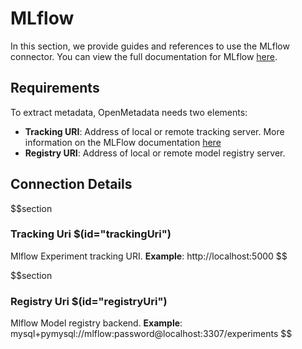 # MLflow
In this section, we provide guides and references to use the MLflow connector. You can view the full documentation for MLflow [here](https://docs.open-metadata.org/connectors/ml-model/mlflow).

## Requirements
To extract metadata, OpenMetadata needs two elements:
- **Tracking URI**: Address of local or remote tracking server. More information on the MLFlow documentation [here](https://www.mlflow.org/docs/latest/tracking.html#where-runs-are-recorded)
- **Registry URI**: Address of local or remote model registry server.
## Connection Details
$$section
### Tracking Uri $(id="trackingUri")
Mlflow Experiment tracking URI.
**Example**: http://localhost:5000
$$

$$section
### Registry Uri $(id="registryUri")
Mlflow Model registry backend.
**Example**: mysql+pymysql://mlflow:password@localhost:3307/experiments
$$